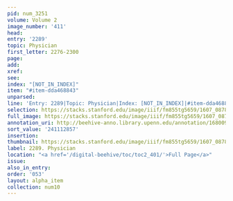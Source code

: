 ```yaml
---
pid: num_3251
volume: Volume 2
image_number: '411'
head:
entry: '2289'
topic: Physician
first_letter: 2276-2300
page:
add:
xref:
see:
index: "[NOT_IN_INDEX]"
item: "#item-dda468843"
unparsed:
line: 'Entry: 2289|Topic: Physician|Index: [NOT_IN_INDEX]|#item-dda468843'
selection: https://stacks.stanford.edu/image/iiif/fm855tg5659/1607_0878/441,2857,2878,1036/full/0/default.jpg
full_image: https://stacks.stanford.edu/image/iiif/fm855tg5659/1607_0878/full/full/0/default.jpg
annotation_uri: http://beehive-anno.library.upenn.edu/annotation/1680095114406
sort_value: '241112857'
insertion:
thumbnail: https://stacks.stanford.edu/image/iiif/fm855tg5659/1607_0878/441,2857,600,180/250,/0/default.jpg
label: 2289. Physician
location: "<a href='/digital-beehive/toc/toc2_401/'>Full Page</a>"
issue:
also_in_entry:
order: '053'
layout: alpha_item
collection: num10
---
```

